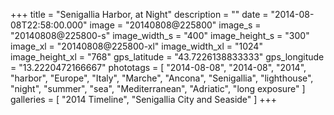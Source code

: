 +++
title = "Senigallia Harbor, at Night"
description = ""
date = "2014-08-08T22:58:00.000"
image = "20140808@225800"
image_s = "20140808@225800-s"
image_width_s = "400"
image_height_s = "300"
image_xl = "20140808@225800-xl"
image_width_xl = "1024"
image_height_xl = "768"
gps_latitude = "43.7226138833333"
gps_longitude = "13.2220472166667"
phototags = [ "2014-08-08", "2014-08", "2014", "harbor", "Europe", "Italy", "Marche", "Ancona", "Senigallia", "lighthouse", "night", "summer", "sea", "Mediterranean", "Adriatic", "long exposure" ]
galleries = [ "2014 Timeline", "Senigallia City and Seaside" ]
+++
